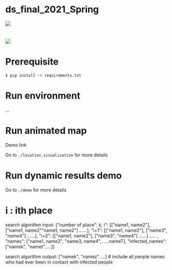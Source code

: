 # ds_final_2021_Spring

![](https://i.imgur.com/rFQpES3.gif)
#
![](https://i.imgur.com/OIf1CTz.gif)
# Prerequisite
```
$ pip install -r requirements.txt
```

# Run environment
...
# Run animated map
Demo link 

Go to `./location_visualization` for more details

# Run dynamic results demo
Go to `./demo` for more details

# i : ith place
search algorithm input: {"number of place": k, i": [["name1, name2"], ["name1, name2""name1, name2"] ......], "i+1": [["name1, name2"], ["name3", "name4"] ......], "i+2": [["name1, name2"], ["name3", "name4"] ......] ..... , "names": ["name1, name2", "name3, name4", .....nameT], "infected_names":["namek", "namet".....]}

search algorithm output: ["namek", "namez".....] # include all people names who had ever been in contact with infected people
